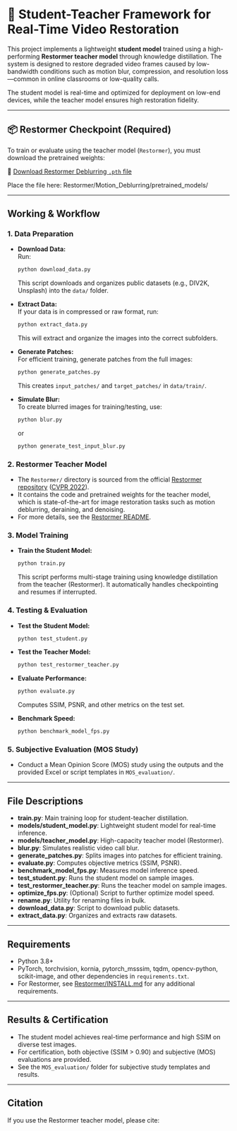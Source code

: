 # 🧠 Student-Teacher Framework for Real-Time Video Restoration

This project implements a lightweight **student model** trained using a high-performing **Restormer teacher model** through knowledge distillation. The system is designed to restore degraded video frames caused by low-bandwidth conditions such as motion blur, compression, and resolution loss—common in online classrooms or low-quality calls.

The student model is real-time and optimized for deployment on low-end devices, while the teacher model ensures high restoration fidelity.

---

## 📦 Restormer Checkpoint (Required)

To train or evaluate using the teacher model (`Restormer`), you must download the pretrained weights:

🔗 [Download Restormer Deblurring `.pth` file](https://drive.google.com/file/d/1TDzcqvoNJS54yk7RSC-pco__HB4E32pz/view?usp=drive_link)

Place the file here: Restormer/Motion_Deblurring/pretrained_models/


---

## Working & Workflow

### 1. **Data Preparation**

- **Download Data:**  
  Run:
  ```bash
  python download_data.py
  ```
  This script downloads and organizes public datasets (e.g., DIV2K, Unsplash) into the `data/` folder.

- **Extract Data:**  
  If your data is in compressed or raw format, run:
  ```bash
  python extract_data.py
  ```
  This will extract and organize the images into the correct subfolders.

- **Generate Patches:**  
  For efficient training, generate patches from the full images:
  ```bash
  python generate_patches.py
  ```
  This creates `input_patches/` and `target_patches/` in `data/train/`.

- **Simulate Blur:**  
  To create blurred images for training/testing, use:
  ```bash
  python blur.py
  ```
  or
  ```bash
  python generate_test_input_blur.py
  ```

### 2. **Restormer Teacher Model**

- The `Restormer/` directory is sourced from the official [Restormer repository](https://github.com/swz30/Restormer) ([CVPR 2022](https://arxiv.org/abs/2111.09881)).
- It contains the code and pretrained weights for the teacher model, which is state-of-the-art for image restoration tasks such as motion deblurring, deraining, and denoising.
- For more details, see the [Restormer README](https://github.com/swz30/Restormer/blob/main/README.md).

### 3. **Model Training**

- **Train the Student Model:**  
  ```bash
  python train.py
  ```
  This script performs multi-stage training using knowledge distillation from the teacher (Restormer). It automatically handles checkpointing and resumes if interrupted.

### 4. **Testing & Evaluation**

- **Test the Student Model:**  
  ```bash
  python test_student.py
  ```

- **Test the Teacher Model:**  
  ```bash
  python test_restormer_teacher.py
  ```

- **Evaluate Performance:**  
  ```bash
  python evaluate.py
  ```
  Computes SSIM, PSNR, and other metrics on the test set.

- **Benchmark Speed:**  
  ```bash
  python benchmark_model_fps.py
  ```

### 5. **Subjective Evaluation (MOS Study)**

- Conduct a Mean Opinion Score (MOS) study using the outputs and the provided Excel or script templates in `MOS_evaluation/`.

---

## File Descriptions

- **train.py**: Main training loop for student-teacher distillation.
- **models/student_model.py**: Lightweight student model for real-time inference.
- **models/teacher_model.py**: High-capacity teacher model (Restormer).
- **blur.py**: Simulates realistic video call blur.
- **generate_patches.py**: Splits images into patches for efficient training.
- **evaluate.py**: Computes objective metrics (SSIM, PSNR).
- **benchmark_model_fps.py**: Measures model inference speed.
- **test_student.py**: Runs the student model on sample images.
- **test_restormer_teacher.py**: Runs the teacher model on sample images.
- **optimize_fps.py**: (Optional) Script to further optimize model speed.
- **rename.py**: Utility for renaming files in bulk.
- **download_data.py**: Script to download public datasets.
- **extract_data.py**: Organizes and extracts raw datasets.

---

## Requirements

- Python 3.8+
- PyTorch, torchvision, kornia, pytorch_msssim, tqdm, opencv-python, scikit-image, and other dependencies in `requirements.txt`.
- For Restormer, see [Restormer/INSTALL.md](https://github.com/swz30/Restormer/blob/main/INSTALL.md) for any additional requirements.

---

## Results & Certification

- The student model achieves real-time performance and high SSIM on diverse test images.
- For certification, both objective (SSIM > 0.90) and subjective (MOS) evaluations are provided.
- See the `MOS_evaluation/` folder for subjective study templates and results.

---

## Citation

If you use the Restormer teacher model, please cite:
